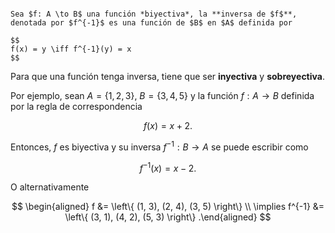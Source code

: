 ```ad-definition

Sea $f: A \to B$ una función *biyectiva*, la **inversa de $f$**, denotada por $f^{-1}$ es una función de $B$ en $A$ definida por

$$
f(x) = y \iff f^{-1}(y) = x
$$

```

Para que una función tenga inversa, tiene que ser **inyectiva** y **sobreyectiva**.

Por ejemplo, sean $A = \left\{ 1, 2, 3 \right\}$, $B = \left\{ 3, 4, 5 \right\}$ y la función $f: A \to B$ definida por la regla de correspondencia

$$
f(x) = x + 2
.$$

Entonces, $f$ es biyectiva y su inversa $f^{-1}: B \to A$ se puede escribir como

$$
f^{-1}(x) = x - 2
.$$

O alternativamente

$$
\begin{aligned}
f &= \left\{ (1, 3), (2, 4), (3, 5) \right\} \\
\implies f^{-1} &= \left\{ (3, 1), (4, 2), (5, 3) \right\}
.\end{aligned}
$$
